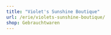 ```yaml
---
title: "Violet's Sunshine Boutique"
url: /erie/violets-sunshine-boutique/
shop: Gebrauchtwaren
---
```

